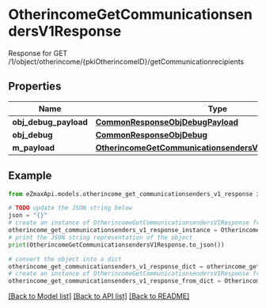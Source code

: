 # OtherincomeGetCommunicationsendersV1Response

Response for GET /1/object/otherincome/{pkiOtherincomeID}/getCommunicationrecipients

## Properties

Name | Type | Description | Notes
------------ | ------------- | ------------- | -------------
**obj_debug_payload** | [**CommonResponseObjDebugPayload**](CommonResponseObjDebugPayload.md) |  | 
**obj_debug** | [**CommonResponseObjDebug**](CommonResponseObjDebug.md) |  | [optional] 
**m_payload** | [**OtherincomeGetCommunicationsendersV1ResponseMPayload**](OtherincomeGetCommunicationsendersV1ResponseMPayload.md) |  | 

## Example

```python
from eZmaxApi.models.otherincome_get_communicationsenders_v1_response import OtherincomeGetCommunicationsendersV1Response

# TODO update the JSON string below
json = "{}"
# create an instance of OtherincomeGetCommunicationsendersV1Response from a JSON string
otherincome_get_communicationsenders_v1_response_instance = OtherincomeGetCommunicationsendersV1Response.from_json(json)
# print the JSON string representation of the object
print(OtherincomeGetCommunicationsendersV1Response.to_json())

# convert the object into a dict
otherincome_get_communicationsenders_v1_response_dict = otherincome_get_communicationsenders_v1_response_instance.to_dict()
# create an instance of OtherincomeGetCommunicationsendersV1Response from a dict
otherincome_get_communicationsenders_v1_response_from_dict = OtherincomeGetCommunicationsendersV1Response.from_dict(otherincome_get_communicationsenders_v1_response_dict)
```
[[Back to Model list]](../README.md#documentation-for-models) [[Back to API list]](../README.md#documentation-for-api-endpoints) [[Back to README]](../README.md)


